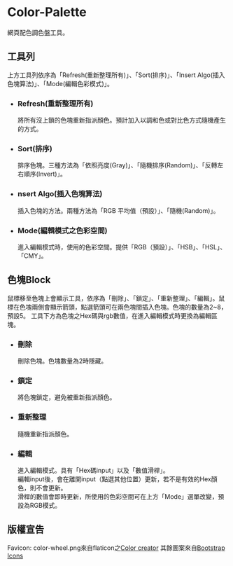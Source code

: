 # Color-Palette
網頁配色調色盤工具。

## 工具列
上方工具列依序為「Refresh(重新整理所有)」、「Sort(排序)」、「Insert Algo(插入色塊算法)」、「Mode(編輯色彩模式)」。

- ### Refresh(重新整理所有)
  將所有沒上鎖的色塊重新指派顏色。預計加入以調和色或對比色方式隨機產生的方式。
  
- ### Sort(排序)
  排序色塊。三種方法為「依照亮度(Gray)」、「隨機排序(Random)」、「反轉左右順序(Invert)」。
  
- ### nsert Algo(插入色塊算法)
  插入色塊的方法。兩種方法為「RGB 平均值（預設）」、「隨機(Random)」。
  
- ### Mode(編輯模式之色彩空間)
  進入編輯模式時，使用的色彩空間。提供「RGB（預設）」、「HSB」、「HSL」、「CMY」。

## 色塊Block
鼠標移至色塊上會顯示工具，依序為「刪除」、「鎖定」、「重新整理」、「編輯」。鼠標在色塊兩側會顯示箭頭，點選箭頭可在兩色塊間插入色塊。色塊的數量為2~8，預設5。
工具下方為色塊之Hex碼與rgb數值，在進入編輯模式時更換為編輯區塊。

- ### 刪除
  刪除色塊。色塊數量為2時隱藏。

- ### 鎖定
  將色塊鎖定，避免被重新指派顏色。

- ### 重新整理
  隨機重新指派顏色。

- ### 編輯
  進入編輯模式。具有「Hex碼input」以及「數值滑桿」。\
  編輯input後，會在離開input（點選其他位置）更新，若不是有效的Hex顏色，則不會更新。\
  滑桿的數值會即時更新，所使用的色彩空間可在上方「Mode」選單改變，預設為RGB模式。

## 版權宣告
Favicon: color-wheel.png來自flaticon之[Color creator](https://www.flaticon.com/authors/color-creator)
其餘圖案來自[Bootstrap Icons](https://icons.getbootstrap.com/)
